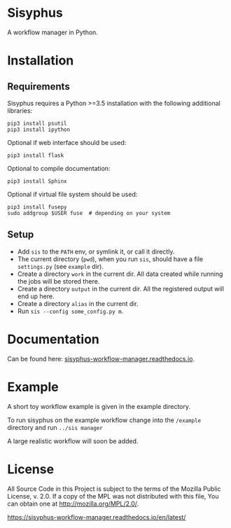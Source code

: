 # Sisyphus

A workflow manager in Python.


# Installation

## Requirements

Sisyphus requires a Python >=3.5 installation with the following additional libraries:

    pip3 install psutil
    pip3 install ipython

  Optional if web interface should be used:

    pip3 install flask

  Optional to compile documentation:

    pip3 install Sphinx

  Optional if virtual file system should be used:

    pip3 install fusepy
    sudo addgroup $USER fuse  # depending on your system

## Setup

* Add `sis` to the `PATH` env, or symlink it, or call it directly.
* The current directory (`pwd`), when you run `sis`, should have a file `settings.py` (see `example` dir).
* Create a directory `work` in the current dir.
  All data created while running the jobs will be stored there.
* Create a directory `output` in the current dir.
  All the registered output will end up here.
* Create a directory `alias` in the current dir.
* Run `sis --config some_config.py m`.


# Documentation
Can be found here: [sisyphus-workflow-manager.readthedocs.io](https://sisyphus-workflow-manager.readthedocs.io/).


# Example 

A short toy workflow example is given in the example directory. 

To run sisyphus on the example workflow change into the `/example` directory and run `../sis manager`

A large realistic workflow will soon be added.


# License

All Source Code in this Project is subject to the terms of the Mozilla
Public License, v. 2.0. If a copy of the MPL was not distributed with
this file, You can obtain one at http://mozilla.org/MPL/2.0/.

https://sisyphus-workflow-manager.readthedocs.io/en/latest/
